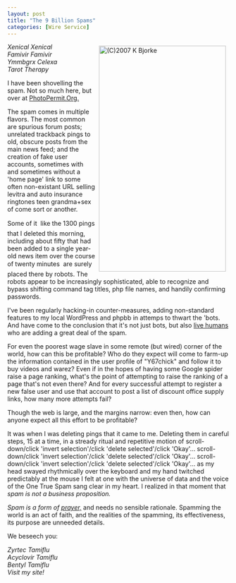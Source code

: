 ```yaml
---
layout: post
title: "The 9 Billion Spams"
categories: [Wire Service]
---
```

<img alt="(C)2007 K Bjorke" src="http://www.botzilla.com/blog/pix2007/P1060876.jpg" width="288" height="512" border="0" align="right" hspace=8 vspace=6 /><i>Xenical Xenical<br>Famivir Famivir<br>Ymmbgrx Celexa<br>Tarot Therapy</i>

I have been shovelling the spam. Not so much here, but over at <a href="http://www.photopermit.org/">PhotoPermit.Org.</a>

The spam comes in multiple flavors. The most common are spurious forum posts; unrelated trackback pings to old, obscure posts from the main news feed; and the creation of fake user accounts, sometimes with and sometimes without a 'home page' link to some often non-existant URL selling levitra and auto insurance ringtones teen grandma+sex of come sort or another.

Some of it &#151; like the 1300 pings that I deleted this morning, including about fifty that had been added to a single year-old news item over the course of twenty minutes &#151; are surely placed there by robots. The robots appear to be increasingly sophisticated, able to recognize and bypass shifting command tag titles, php file names, and handily confirming passwords. 

I've been regularly hacking-in counter-measures, adding non-standard features to my local WordPress and phpbb in attemps to thwart the 'bots. And have come to the conclusion that it's not just bots, but also <a href="http://en.wikipedia.org/wiki/Captcha#Human_solvers">live humans</a> who are adding a great deal of the spam.

For even the poorest wage slave in some remote (but wired) corner of the world, how can this be profitable? Who do they expect will come to farm-up the information contained in the user profile of "Y67chick" and follow it to buy videos and warez? Even if in the hopes of having some Google spider raise a page ranking, what's the point of attempting to raise the ranking of a page that's not even there? And for every successful attempt to register a new false user and use that account to post a list of discount office supply links,  how many more attempts fail?

Though the web is large, and the margins narrow: even then, how can anyone expect all this effort to be profitable?

It was when I was deleting pings that it came to me. Deleting them in careful steps, 15 at a time, in a stready ritual and repetitive motion of scroll-down/click 'invert selection'/click 'delete selected'/click 'Okay'... scroll-down/click 'invert selection'/click 'delete selected'/click 'Okay'... scroll-down/click 'invert selection'/click 'delete selected'/click 'Okay'...  as my head swayed rhythmically over the keyboard and my hand twitched predictably at the mouse I  felt at one with the universe of data and the voice of the One True Spam sang clear in my heart. I realized in that moment that <i>spam is not a business proposition.</i> 

<i>Spam is a form of <a href="http://en.wikipedia.org/wiki/Prayer#Experimental_evaluation_of_prayer">prayer,</a></i> and needs no sensible rationale. Spamming the world is an act of faith, and the realities of the spamming, its effectiveness, its purpose are unneeded details.

We beseech you:

<i>Zyrtec Tamiflu<br>Acyclovir Tamiflu<br>Bentyl Tamiflu<br>Visit my site!</i>


